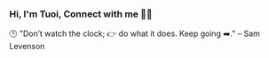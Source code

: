 ### Hi, I'm Tuoi, Connect with me 👋📱

<!--
**Tuoicm18/Tuoicm18** is a ✨ _special_ ✨ repository because its `README.md` (this file) appears on your GitHub profile.
--!>
🕒 "Don’t watch the clock; 👉 do what it does. Keep going ➡️." – Sam Levenson
